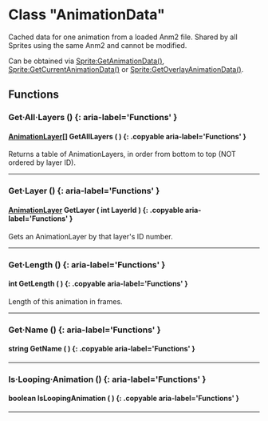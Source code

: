 # Class "AnimationData"

Cached data for one animation from a loaded Anm2 file. Shared by all Sprites using the same Anm2 and cannot be modified.

Can be obtained via [Sprite:GetAnimationData()](Sprite.md#getanimationdata), [Sprite:GetCurrentAnimationData()](Sprite.md#getanimationdata) or [Sprite:GetOverlayAnimationData()](Sprite.md#getanimationdata).

## Functions

### Get·All·Layers () {: aria-label='Functions' }
####  [AnimationLayer](AnimationLayer.md)[] GetAllLayers ( ) {: .copyable aria-label='Functions' }
Returns a table of AnimationLayers, in order from bottom to top (NOT ordered by layer ID).

___
### Get·Layer () {: aria-label='Functions' }
#### [AnimationLayer](AnimationLayer.md) GetLayer ( int LayerId ) {: .copyable aria-label='Functions' }
Gets an AnimationLayer by that layer's ID number.

___
### Get·Length () {: aria-label='Functions' }
#### int GetLength ( ) {: .copyable aria-label='Functions' }
Length of this animation in frames.

___
### Get·Name () {: aria-label='Functions' }
#### string GetName ( ) {: .copyable aria-label='Functions' }

___
### Is·Looping·Animation () {: aria-label='Functions' }
#### boolean IsLoopingAnimation ( ) {: .copyable aria-label='Functions' }

___

